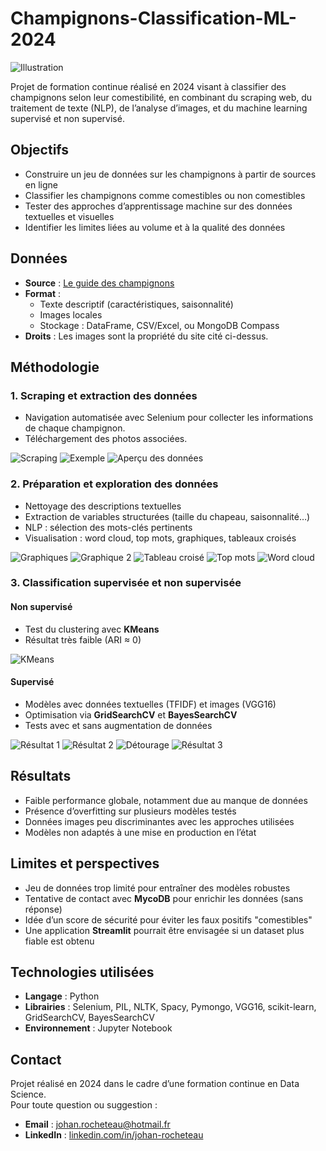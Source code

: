 # Champignons-Classification-ML-2024

![Illustration](photos/Morilles.jpg)

Projet de formation continue réalisé en 2024 visant à classifier des champignons selon leur comestibilité, en combinant du scraping web, du traitement de texte (NLP), de l’analyse d’images, et du machine learning supervisé et non supervisé.

## Objectifs

- Construire un jeu de données sur les champignons à partir de sources en ligne
- Classifier les champignons comme comestibles ou non comestibles
- Tester des approches d’apprentissage machine sur des données textuelles et visuelles
- Identifier les limites liées au volume et à la qualité des données

## Données

- **Source** : [Le guide des champignons](https://www.guidedeschampignons.com/)
- **Format** :  
  - Texte descriptif (caractéristiques, saisonnalité)  
  - Images locales  
  - Stockage : DataFrame, CSV/Excel, ou MongoDB Compass  
- **Droits** : Les images sont la propriété du site cité ci-dessus.

## Méthodologie

### 1. Scraping et extraction des données

- Navigation automatisée avec Selenium pour collecter les informations de chaque champignon.
- Téléchargement des photos associées.

![Scraping](photos/LesChampignons.png)
![Exemple](photos/Champignon.png)
![Aperçu des données](photos/DataFrameInitiale.png)

### 2. Préparation et exploration des données

- Nettoyage des descriptions textuelles
- Extraction de variables structurées (taille du chapeau, saisonnalité…)
- NLP : sélection des mots-clés pertinents
- Visualisation : word cloud, top mots, graphiques, tableaux croisés

![Graphiques](photos/Graphiques.png)
![Graphique 2](photos/Graphique2.png)
![Tableau croisé](photos/TableauCroisé.png)
![Top mots](photos/TopTen.png)
![Word cloud](photos/WordCloud.png)

### 3. Classification supervisée et non supervisée

#### Non supervisé
- Test du clustering avec **KMeans**
- Résultat très faible (ARI ≈ 0)

![KMeans](photos/ClassificationNonSupervisée.png)

#### Supervisé
- Modèles avec données textuelles (TFIDF) et images (VGG16)
- Optimisation via **GridSearchCV** et **BayesSearchCV**
- Tests avec et sans augmentation de données

![Résultat 1](photos/Resultat1.png)
![Résultat 2](photos/Resultat2.png)
![Détourage](photos/PhotoDetouree.png)
![Résultat 3](photos/Resultat3.png)

## Résultats

- Faible performance globale, notamment due au manque de données
- Présence d’overfitting sur plusieurs modèles testés
- Données images peu discriminantes avec les approches utilisées
- Modèles non adaptés à une mise en production en l’état

## Limites et perspectives

- Jeu de données trop limité pour entraîner des modèles robustes
- Tentative de contact avec **MycoDB** pour enrichir les données (sans réponse)
- Idée d’un score de sécurité pour éviter les faux positifs "comestibles"
- Une application **Streamlit** pourrait être envisagée si un dataset plus fiable est obtenu

## Technologies utilisées

- **Langage** : Python
- **Librairies** : Selenium, PIL, NLTK, Spacy, Pymongo, VGG16, scikit-learn, GridSearchCV, BayesSearchCV
- **Environnement** : Jupyter Notebook

## Contact

Projet réalisé en 2024 dans le cadre d’une formation continue en Data Science.  
Pour toute question ou suggestion :

- **Email** : [johan.rocheteau@hotmail.fr](mailto:johan.rocheteau@hotmail.fr)  
- **LinkedIn** : [linkedin.com/in/johan-rocheteau](https://www.linkedin.com/in/johan-rocheteau)
